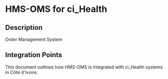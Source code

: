 # HMS-OMS for ci_Health

## Description

Order Management System

## Integration Points

This document outlines how HMS-OMS is integrated with ci_Health systems in Côte d'Ivoire.

